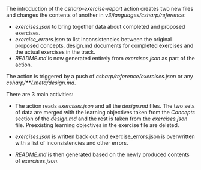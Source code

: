 The introduction of the _csharp-exercise-report_ action creates two new files and changes the contents of another in _v3/languages/csharp/reference_:

- _exercises.json_ to bring together data about completed and proposed exercises.
- _exercise_errors.json_ to list inconsistencies between the original proposed concepts, design.md documents for completed exercises and the actual exercises in the track.
- _README.md_ is now generated entirely from _exercises.json_ as part of the action.

The action is triggered by a push of _csharp/reference/exercises.json_ or any _csharp/**/.meta/design.md_.

There are 3 main activities:

- The action reads _exercises.json_ and all the _design.md_ files.  The two sets of data are merged with the learning objectives taken from the _Concepts_ section of the _design.md_ and the rest is taken from the _exercises.json_ file. Preexisting learning objectives in the exercise file are deleted.

- _exercises.json_ is written back out and exercise_errors.json is overwritten with a list of inconsistencies and other errors.

- _README.md_ is then generated based on the newly produced contents of _exercises.json_.

